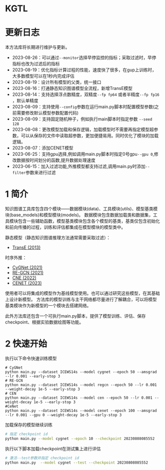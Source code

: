 # KGTL
# 更新日志
本方法库将长期进行维护与更新。
- 2023-08-26：可以通过`--monitor`选择早停监控的指标；采取过滤时，早停指标也改为过滤后的指标
- 2023-08-19：优化指标计算过程的性能，速度快了很多，在gup上训练时，大多数模型可以在1秒内完成评估
- 2023-08-19：设计所有模型的父类，统一接口
- 2023-08-16：打通静态知识图谱模型全流程，新增TransE模型
- 2023-08-14：支持选择浮点数精度，双精度`--fp fp64` 或者半精度`--fp fp16` ，默认单精度
- 2023-08-09：支持使用`--config`参数在运行main.py脚本时配置模型参数(之前需要修改默认模型参数配置代码)
- 2023-08-09：支持固定随机种子，例如执行main脚本时指定参数 `--seed 128`
- 2023-08-08：更改模型加载和保存逻辑，加载模型时不需要再指定模型超参数，可以从保存的文件中读取超参数，更加便捷易用。同时优化了模块的加载逻辑。
- 2023-08-07：添加CENET模型
- 2023-06-25：支持gpu选择,例如调用main.py脚本时指定0号gpu`--gpu 0`,修改数据按时间划分的函数,提升数据处理速度
- 2023-06-15：加入过滤功能,外推模型都支持过滤,调用main.py时添加`--filter`参数来进行过滤

# 1 简介
知识图谱工具库包含四个模块——数据模块(data)、工具模块(utils)、模型基类模块(base_models)和模型模块(models)。
数据模块包含数据加载类和数据集，工具模块包含一些辅助函数，模型基类模块包含各个模型的基类，基类仅包含初始化和前向传播的过程，训练和评估都集成在模型模块的模型类中。



静态模型（静态知识图谱推理方法通常需要采取过滤）：
- [TransE (2013)](https://proceedings.neurips.cc/paper/2013/hash/1cecc7a77928ca8133fa24680a88d2f9-Abstract.html)

时序外推：
- [CyGNet (2021)](https://ojs.aaai.org/index.php/AAAI/article/view/16604)
- [RE-GCN (2021)](https://dl.acm.org/doi/abs/10.1145/3404835.3462963)
- [CNE (2022)](https://arxiv.org/abs/2203.07782)
- [CENET (2023)](http://arxiv.org/abs/2211.10904)

使用者可以将集成的模型作为基线模型使用。也可以通过研究这些模型，在其基础上设计新模型。
方法库的模型训练与主干网络都尽量进行了解耦合，可以将模型基类模块作为新模型的一个模块去搭建网络。

此外方法库还包含一个可执行main.py脚本，提供了模型训练、评估、保存checkpoint、根据实验数据绘图等功能。

# 2 快速开始

执行以下命令快速训练模型
```
# CyGNet
python main.py --dataset ICEWS14s --model cygnet --epoch 50 --amsgrad --lr 0.001 --early-stop 3
# RE-GCN
python main.py --dataset ICEWS14s --model regcn --epoch 50 --lr 0.001 --weight-decay 1e-5 --early-stop 3
# CEN
python main.py --dataset ICEWS14s --model cen --epoch 50 --lr 0.001 --weight-decay 1e-5 --early-stop 3
#CeNet
python main.py --dataset ICEWS14s --model cenet --epoch 100 --amsgrad --lr 0.001 --gpu 0 --weight-decay 1e-5 --early-stop 3

```
加载保存的模型继续训练
```sh
# 指定 checkpoint id
python main.py --model cygnet --epoch 10 --checkpoint 20230808085552
```

执行以下脚本加载checkpoint在测试集上进行评估
```sh
# 激活--test参数并指定 checkpoint id
python main.py  --model cygnet --test --checkpoint 20230808085552
```
